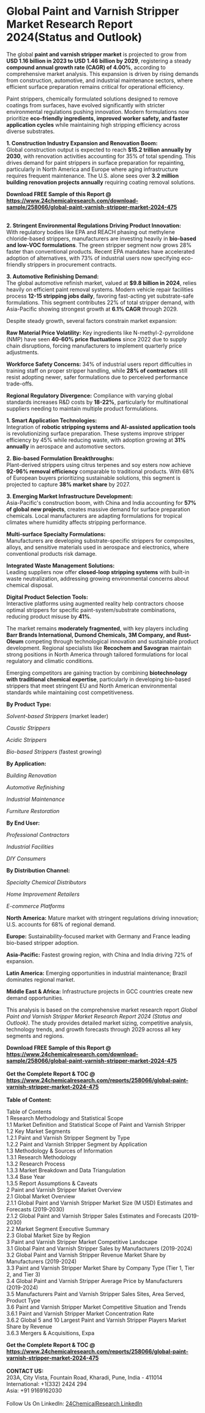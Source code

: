 <h1>Global Paint and Varnish Stripper Market Research Report 2024(Status and Outlook)</h1><p>The global <strong>paint and varnish stripper market</strong> is projected to grow from <strong>USD 1.16 billion in 2023 to USD 1.46 billion by 2029</strong>, registering a steady <strong>compound annual growth rate (CAGR) of 4.00%</strong>, according to comprehensive market analysis. This expansion is driven by rising demands from construction, automotive, and industrial maintenance sectors, where efficient surface preparation remains critical for operational efficiency.</p><p>Paint strippers, chemically formulated solutions designed to remove coatings from surfaces, have evolved significantly with stricter environmental regulations pushing innovation. Modern formulations now prioritize <strong>eco-friendly ingredients, improved worker safety, and faster application cycles</strong> while maintaining high stripping efficiency across diverse substrates.</p><p><strong>1. Construction Industry Expansion and Renovation Boom:</strong><br>
Global construction output is expected to reach <strong>$15.2 trillion annually by 2030</strong>, with renovation activities accounting for 35% of total spending. This drives demand for paint strippers in surface preparation for repainting, particularly in North America and Europe where aging infrastructure requires frequent maintenance. The U.S. alone sees over <strong>3.2 million building renovation projects annually</strong> requiring coating removal solutions.</p><div><b>Download FREE Sample of this Report @ 
            <a href="https://www.24chemicalresearch.com/download-sample/258066/global-paint-varnish-stripper-market-2024-475">
            https://www.24chemicalresearch.com/download-sample/258066/global-paint-varnish-stripper-market-2024-475</a></b></div><br><p><strong>2. Stringent Environmental Regulations Driving Product Innovation:</strong><br>
With regulatory bodies like EPA and REACH phasing out methylene chloride-based strippers, manufacturers are investing heavily in <strong>bio-based and low-VOC formulations</strong>. The green stripper segment now grows 28% faster than conventional products. Recent EPA mandates have accelerated adoption of alternatives, with 73% of industrial users now specifying eco-friendly strippers in procurement contracts.</p><p><strong>3. Automotive Refinishing Demand:</strong><br>
The global automotive refinish market, valued at <strong>$9.8 billion in 2024</strong>, relies heavily on efficient paint removal systems. Modern vehicle repair facilities process <strong>12-15 stripping jobs daily</strong>, favoring fast-acting yet substrate-safe formulations. This segment contributes 22% of total stripper demand, with Asia-Pacific showing strongest growth at <strong>6.1% CAGR</strong> through 2029.</p><p>Despite steady growth, several factors constrain market expansion:</p><p><strong>Raw Material Price Volatility:</strong> Key ingredients like N-methyl-2-pyrrolidone (NMP) have seen <strong>40-60% price fluctuations</strong> since 2022 due to supply chain disruptions, forcing manufacturers to implement quarterly price adjustments.</p><p><strong>Workforce Safety Concerns:</strong> 34% of industrial users report difficulties in training staff on proper stripper handling, while <strong>28% of contractors</strong> still resist adopting newer, safer formulations due to perceived performance trade-offs.</p><p><strong>Regional Regulatory Divergence:</strong> Compliance with varying global standards increases R&amp;D costs by <strong>18-22%</strong>, particularly for multinational suppliers needing to maintain multiple product formulations.</p><p><strong>1. Smart Application Technologies:</strong><br>
Integration of <strong>robotic stripping systems and AI-assisted application tools</strong> is revolutionizing surface preparation. These systems improve stripper efficiency by 45% while reducing waste, with adoption growing at <strong>31% annually</strong> in aerospace and automotive sectors.</p><p><strong>2. Bio-based Formulation Breakthroughs:</strong><br>
Plant-derived strippers using citrus terpenes and soy esters now achieve <strong>92-96% removal efficiency</strong> comparable to traditional products. With 68% of European buyers prioritizing sustainable solutions, this segment is projected to capture <strong>38% market share</strong> by 2027.</p><p><strong>3. Emerging Market Infrastructure Development:</strong><br>
Asia-Pacific's construction boom, with China and India accounting for <strong>57% of global new projects</strong>, creates massive demand for surface preparation chemicals. Local manufacturers are adapting formulations for tropical climates where humidity affects stripping performance.</p><p><strong>Multi-surface Specialty Formulations:</strong><br>
	Manufacturers are developing substrate-specific strippers for composites, alloys, and sensitive materials used in aerospace and electronics, where conventional products risk damage.</p><p><strong>Integrated Waste Management Solutions:</strong><br>
	Leading suppliers now offer <strong>closed-loop stripping systems</strong> with built-in waste neutralization, addressing growing environmental concerns about chemical disposal.</p><p><strong>Digital Product Selection Tools:</strong><br>
	Interactive platforms using augmented reality help contractors choose optimal strippers for specific paint-system/substrate combinations, reducing product misuse by <strong>41%</strong>.</p><p>The market remains <strong>moderately fragmented</strong>, with key players including <strong>Barr Brands International, Dumond Chemicals, 3M Company, and Rust-Oleum</strong> competing through technological innovation and sustainable product development. Regional specialists like <strong>Recochem and Savogran</strong> maintain strong positions in North America through tailored formulations for local regulatory and climatic conditions.</p><p>Emerging competitors are gaining traction by combining <strong>biotechnology with traditional chemical expertise</strong>, particularly in developing bio-based strippers that meet stringent EU and North American environmental standards while maintaining cost competitiveness.</p><p><strong>By Product Type:</strong></p><p><em>Solvent-based Strippers</em> (market leader)</p><p><em>Caustic Strippers</em></p><p><em>Acidic Strippers</em></p><p><em>Bio-based Strippers</em> (fastest growing)</p><p><strong>By Application:</strong></p><p><em>Building Renovation</em></p><p><em>Automotive Refinishing</em></p><p><em>Industrial Maintenance</em></p><p><em>Furniture Restoration</em></p><p><strong>By End User:</strong></p><p><em>Professional Contractors</em></p><p><em>Industrial Facilities</em></p><p><em>DIY Consumers</em></p><p><strong>By Distribution Channel:</strong></p><p><em>Specialty Chemical Distributors</em></p><p><em>Home Improvement Retailers</em></p><p><em>E-commerce Platforms</em></p><p><strong>North America:</strong> Mature market with stringent regulations driving innovation; U.S. accounts for 68% of regional demand.</p><p><strong>Europe:</strong> Sustainability-focused market with Germany and France leading bio-based stripper adoption.</p><p><strong>Asia-Pacific:</strong> Fastest growing region, with China and India driving 72% of expansion.</p><p><strong>Latin America:</strong> Emerging opportunities in industrial maintenance; Brazil dominates regional market.</p><p><strong>Middle East &amp; Africa:</strong> Infrastructure projects in GCC countries create new demand opportunities.</p><p>This analysis is based on the comprehensive market research report <em>Global Paint and Varnish Stripper Market Research Report 2024 (Status and Outlook)</em>. The study provides detailed market sizing, competitive analysis, technology trends, and growth forecasts through 2029 across all key segments and regions.</p><div><b>Download FREE Sample of this Report @ 
            <a href="https://www.24chemicalresearch.com/download-sample/258066/global-paint-varnish-stripper-market-2024-475">
            https://www.24chemicalresearch.com/download-sample/258066/global-paint-varnish-stripper-market-2024-475</a></b></div><br><div><b>Get the Complete Report & TOC @ 
            <a href="https://www.24chemicalresearch.com/reports/258066/global-paint-varnish-stripper-market-2024-475">
            https://www.24chemicalresearch.com/reports/258066/global-paint-varnish-stripper-market-2024-475</a></b></div><br>
            <b>Table of Content:</b><p>Table of Contents<br />
1 Research Methodology and Statistical Scope<br />
1.1 Market Definition and Statistical Scope of Paint and Varnish Stripper<br />
1.2 Key Market Segments<br />
1.2.1 Paint and Varnish Stripper Segment by Type<br />
1.2.2 Paint and Varnish Stripper Segment by Application<br />
1.3 Methodology & Sources of Information<br />
1.3.1 Research Methodology<br />
1.3.2 Research Process<br />
1.3.3 Market Breakdown and Data Triangulation<br />
1.3.4 Base Year<br />
1.3.5 Report Assumptions & Caveats<br />
2 Paint and Varnish Stripper Market Overview<br />
2.1 Global Market Overview<br />
2.1.1 Global Paint and Varnish Stripper Market Size (M USD) Estimates and Forecasts (2019-2030)<br />
2.1.2 Global Paint and Varnish Stripper Sales Estimates and Forecasts (2019-2030)<br />
2.2 Market Segment Executive Summary<br />
2.3 Global Market Size by Region<br />
3 Paint and Varnish Stripper Market Competitive Landscape<br />
3.1 Global Paint and Varnish Stripper Sales by Manufacturers (2019-2024)<br />
3.2 Global Paint and Varnish Stripper Revenue Market Share by Manufacturers (2019-2024)<br />
3.3 Paint and Varnish Stripper Market Share by Company Type (Tier 1, Tier 2, and Tier 3)<br />
3.4 Global Paint and Varnish Stripper Average Price by Manufacturers (2019-2024)<br />
3.5 Manufacturers Paint and Varnish Stripper Sales Sites, Area Served, Product Type<br />
3.6 Paint and Varnish Stripper Market Competitive Situation and Trends<br />
3.6.1 Paint and Varnish Stripper Market Concentration Rate<br />
3.6.2 Global 5 and 10 Largest Paint and Varnish Stripper Players Market Share by Revenue<br />
3.6.3 Mergers & Acquisitions, Expa</p><div><b>Get the Complete Report & TOC @ 
            <a href="https://www.24chemicalresearch.com/reports/258066/global-paint-varnish-stripper-market-2024-475">
            https://www.24chemicalresearch.com/reports/258066/global-paint-varnish-stripper-market-2024-475</a></b></div><br><b>CONTACT US:</b><br>
            203A, City Vista, Fountain Road, Kharadi, Pune, India - 411014<br>
            International: +1(332) 2424 294<br>
            Asia: +91 9169162030 <br><br>
            Follow Us On LinkedIn: <a href="https://www.linkedin.com/company/24chemicalresearch/">24ChemicalResearch LinkedIn</a>